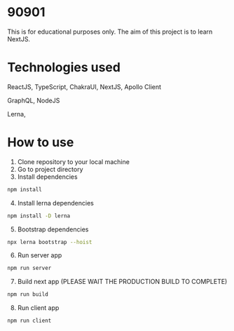 # 90901

This is for educational purposes only. The aim of this project is to learn NextJS.

# Technologies used

ReactJS,
TypeScript,
ChakraUI,
NextJS,
Apollo Client

GraphQL,
NodeJS

Lerna,

# How to use

 1. Clone repository to your local machine
 2. Go to project directory
 3. Install dependencies
 ```bash
 npm install
 ```
 4. Install lerna dependencies
 ```bash
 npm install -D lerna
 ```
 5. Bootstrap dependencies
 ```bash
 npx lerna bootstrap --hoist
 ```
6. Run server app
 ```bash
 npm run server
 ```
 7. Build next app (PLEASE WAIT THE PRODUCTION BUILD TO COMPLETE)
  ```bash
 npm run build
 ```
 8. Run client app
 ```bash
 npm run client
 ```



